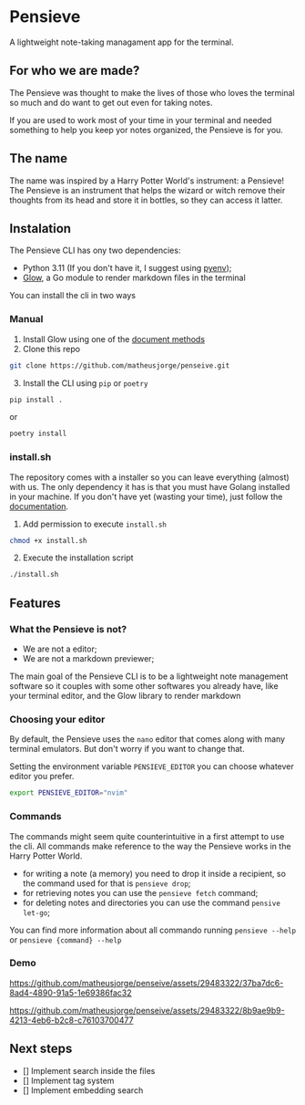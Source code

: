 # Pensieve

A lightweight note-taking managament app for the terminal.

## For who we are made?

The Pensieve was thought to make the lives of those who loves the terminal so much and do want to get out even for taking notes. 

If you are used to work most of your time in your terminal and needed something to help you keep yor notes organized, the Pensieve is for you.

## The name
The name was inspired by a Harry Potter World's instrument: a Pensieve!
The Pensieve is an instrument that helps the wizard or witch remove their thoughts from its head and store it in bottles, so they can access it latter.

## Instalation
The Pensieve CLI has ony two dependencies:
- Python 3.11 (If you don't have it, I suggest using [pyenv](https://github.com/pyenv/pyenv));
- [Glow](https://github.com/charmbracelet/glow), a Go module to render markdown files in the terminal

You can install the cli in two ways

### Manual

1. Install Glow using one of the [document methods](https://github.com/charmbracelet/glow#installation)
2. Clone this repo

```sh
git clone https://github.com/matheusjorge/penseive.git
```

3. Install the CLI using `pip` or `poetry`

```sh
pip install .
```

or

```sh
poetry install
```

### install.sh

The repository comes with a installer so you can leave everything (almost) with us. The only dependency it has is that you must have Golang installed in your machine. If you don't have yet (wasting your time), just follow the [documentation](https://go.dev/dl/).

1. Add permission to execute `install.sh`

```sh
chmod +x install.sh
```

2. Execute the installation script

```sh
./install.sh
```

## Features

### What the Pensieve is not?

- We are not a editor;
- We are not a markdown previewer;

The main goal of the Pensieve CLI is to be a lightweight note management software so it couples with some other softwares you already have, like your terminal editor, and the Glow library to render markdown

### Choosing your editor

By default, the Pensieve uses the `nano` editor that comes along with many terminal emulators. But don't worry if you want to change that.

Setting the environment variable `PENSIEVE_EDITOR` you can choose whatever editor you prefer.

```sh
export PENSIEVE_EDITOR="nvim"
```

### Commands

The commands might seem quite counterintuitive in a first attempt to use the cli. All commands make reference to the way the Pensieve works in the Harry Potter World.

- for writing a note (a memory) you need to drop it inside a recipient, so the command used for that is `pensieve drop`;
- for retrieving notes you can use the `pensieve fetch` command;
- for deleting notes and directories you can use the command `pensive let-go`;

You can find more information about all commando running `pensieve --help` or `pensieve {command} --help`

### Demo

https://github.com/matheusjorge/penseive/assets/29483322/37ba7dc6-8ad4-4890-91a5-1e69386fac32


https://github.com/matheusjorge/penseive/assets/29483322/8b9ae9b9-4213-4eb6-b2c8-c76103700477


## Next steps

- [] Implement search inside the files
- [] Implement tag system
- [] Implement embedding search
